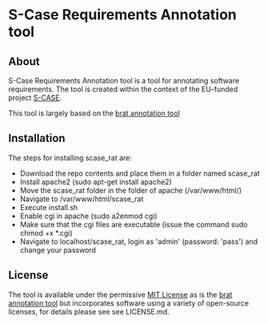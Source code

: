 # S-Case Requirements Annotation tool #

## About ##

S-Case Requirements Annotation tool is a tool for annotating software requirements. The tool is created
within the context of the EU-funded project [S-CASE][scase].

This tool is largely based on the [brat annotation tool][brat]

## Installation ##

The steps for installing scase_rat are:
* Download the repo contents and place them in a folder named scase_rat
* Install apache2 (sudo apt-get install apache2)
* Move the scase_rat folder in the folder of apache (/var/www/html/)
* Navigate to /var/www/html/scase_rat
* Execute install.sh
* Enable cgi in apache (sudo a2enmod cgi)
* Make sure that the cgi files are executable (issue the command sudo chmod +x *.cgi)
* Navigate to localhost/scase_rat, login as 'admin' (password: 'pass') and change your password

## License ##

The tool is available under the permissive [MIT License][mit] as is the [brat annotation tool][brat]
but incorporates software using a variety of open-source licenses, for details please see see LICENSE.md.

[scase]:  http://www.scasefp7.eu/
[brat]:  http://brat.nlplab.org/
[mit]:  http://opensource.org/licenses/MIT
